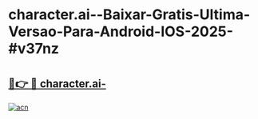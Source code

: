 # character.ai--Baixar-Gratis-Ultima-Versao-Para-Android-IOS-2025-#v37nz

# <h2><a href="https://ainizakaria.my?title=character.ai-&ref=24M">🔗👉 🔴 character.ai-</a></h2>

[![acn](https://github.com/user-attachments/assets/0f9c940e-d8b0-45ae-aac7-cd30a18b3e1c)](https://ainizakaria.my?title=character.ai-&ref=24M)

